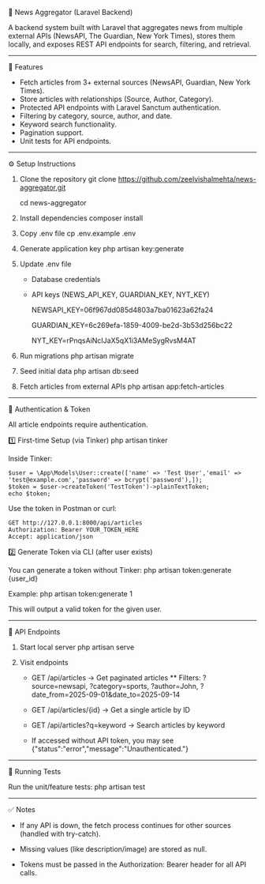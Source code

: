 📰 News Aggregator (Laravel Backend)

A backend system built with Laravel that aggregates news from multiple external APIs (NewsAPI, The Guardian, New York Times), stores them locally, and exposes REST API endpoints for search, filtering, and retrieval.

---

🚀 Features
- Fetch articles from 3+ external sources (NewsAPI, Guardian, New York Times).
- Store articles with relationships (Source, Author, Category).
- Protected API endpoints with Laravel Sanctum authentication.
- Filtering by category, source, author, and date.
- Keyword search functionality.
- Pagination support.
- Unit tests for API endpoints.

---

⚙️ Setup Instructions

1. Clone the repository
    git clone https://github.com/zeelvishalmehta/news-aggregator.git
   
    cd news-aggregator

3. Install dependencies
    composer install

4. Copy .env file
    cp .env.example .env

5. Generate application key
    php artisan key:generate

6. Update .env file
    - Database credentials
    - API keys (NEWS_API_KEY, GUARDIAN_KEY, NYT_KEY)

        NEWSAPI_KEY=06f967dd085d4803a7ba01623a62fa24
      
        GUARDIAN_KEY=6c269efa-1859-4009-be2d-3b53d256bc22
      
        NYT_KEY=rPnqsAiNcIJaX5qX1i3AMeSygRvsM4AT

7. Run migrations 
    php artisan migrate

8. Seed initial data
    php artisan db:seed

7. Fetch articles from external APIs
    php artisan app:fetch-articles

---

🔑 Authentication & Token

All article endpoints require authentication.

1️⃣ First-time Setup (via Tinker)
    php artisan tinker

Inside Tinker:

    $user = \App\Models\User::create(['name' => 'Test User','email' => 'test@example.com','password' => bcrypt('password'),]);
    $token = $user->createToken('TestToken')->plainTextToken;    
    echo $token;

Use the token in Postman or curl:

    GET http://127.0.0.1:8000/api/articles
    Authorization: Bearer YOUR_TOKEN_HERE
    Accept: application/json

2️⃣ Generate Token via CLI (after user exists)

You can generate a token without Tinker:
    php artisan token:generate {user_id}

Example:
    php artisan token:generate 1

This will output a valid token for the given user.

---

📡 API Endpoints

1. Start local server
    php artisan serve

2. Visit endpoints

    - GET /api/articles → Get paginated articles
        ** Filters: ?source=newsapi, ?category=sports, ?author=John, ?date_from=2025-09-01&date_to=2025-09-14

    - GET /api/articles/{id} → Get a single article by ID

    - GET /api/articles?q=keyword → Search articles by keyword

    - If accessed  without API token, you may see
        {"status":"error","message":"Unauthenticated."}

---

🧪 Running Tests

Run the unit/feature tests:
    php artisan test

---

✅ Notes

- If any API is down, the fetch process continues for other sources (handled with try-catch).

- Missing values (like description/image) are stored as null.

- Tokens must be passed in the Authorization: Bearer <token> header for all API calls.

